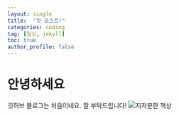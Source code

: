 ```yaml
---
layout: single
title:  "첫 포스트!"
categories: coding
tag: [일상, jekyll]
toc: true
author_profile: false
---
```


# 안녕하세요

깃허브 블로그는 처음이네요. 잘 부탁드립니다!
![지저분한 책상](https://github.com/yelo-o/yelo-o.github.io/assets/64743180/989086c4-9d6a-4710-80b8-ac4b2419932c)
